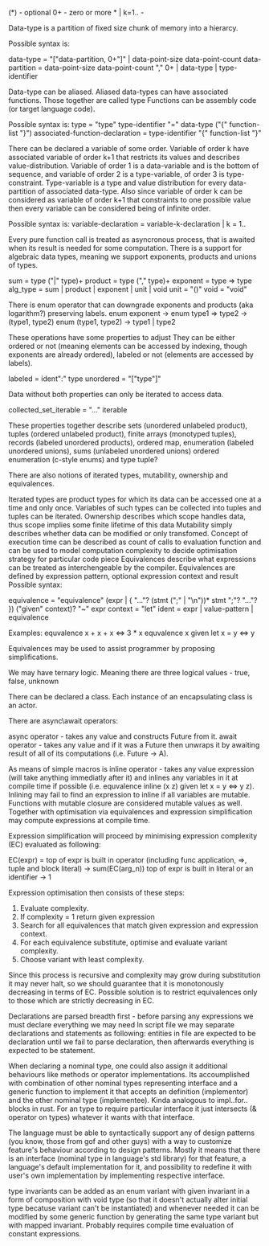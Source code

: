 (*) - optional
0+ - zero or more
\* | k=1.. - 

Data-type is a partition of fixed size chunk of memory into a hierarcy. 

Possible syntax is:

data-type = "["data-partition, 0+"]" | data-point-size data-point-count
data-partition = data-point-size data-point-count "," 0+ | data-type | type-identifier 

Data-type can be aliased.
Aliased data-types can have associated functions. 
Those together are called type
Functions can be assembly code (or target language code). 

Possible syntax is: 
type = "type" type-identifier "=" data-type ("{" function-list "}")
associated-function-declaration = type-identifier "{" function-list "}" 

There can be declared a variable of some order. 
Variable of order k have associated variable of order k+1 that restricts its values and describes value-distribution. 
Variable of order 1 is a data-variable and is the bottom of sequence, and variable of order 2 is a type-variable, 
of order 3 is type-constraint.
Type-variable is a type and value distribution for every data-partition of associated data-type. 
Also since variable of order k can be considered as variable of order k+1 that constraints to one possible value then every variable can be considered being of infinite order. 

Possible syntax is:
variable-declaration = variable-k-declaration | k = 1.. 

Every pure function call is treated as asyncronous process, that is awaited when its result is needed for some computation. 
There is a support for algebraic data types, meaning we support exponents, products and unions of types. 

sum = type ("|" type)+
product = type ("," type)+
exponent = type => type
alg_type = sum | product | exponent | unit | void
unit = "()"
void = "void" 

There is enum operator that can downgrade exponents and products (aka logarithm?) preserving labels.
enum exponent -> enum type1 => type2 -> (type1, type2)
enum (type1, type2) -> type1 | type2

These operations have some properties to adjust
They can be either ordered or not (meaning elements can be accessed by indexing, though exponents are already ordered), 
labeled or not (elements are accessed by labels). 

labeled = ident":" type
unordered = "["type"]" 

Data without both properties can only be iterated to access data. 

collected_set_iterable = "..." iterable 

These properties together describe sets (unordered unlabeled product), 
tuples (ordered unlabeled product), 
finite arrays (monotyped tuples),
records (labeled unordered products), 
ordered map, 
enumeration (labeled unordered unions),
sums (unlabeled unordered unions)
ordered enumeration (c-style enums) and type tuple?

There are also notions of iterated types, mutability, ownership and equivalences.

Iterated types are product types for which its data can be accessed one at a time and only once.
Variables of such types can be collected into tuples and tuples can be iterated.
Ownership describes which scope handles data, thus scope implies some finite lifetime of this data
Mutability simply describes whether data can be modified or only transfomed. 
Concept of execution time can be described as count of calls to evaluation function and can be used to model computation complexity to decide optimisation strategy for particular code piece 
Equivalences describe what expressions can be treated as interchengeable by the compiler. 
Equivalences are defined by expression pattern, optional expression context and result
Possible syntax:

equivalence = "equivalence" (expr | { "..."? (stmt (";" | "\n"))* stmt ";"? "..."? }) ("given" context)? "~" expr
context = "let" ident = expr | value-pattern | equivalence

Examples:
equvalence x + x + x <=> 3 * x
equvalence x given let x = y <=> y

Equivalences may be used to assist programmer by proposing simplifications.

We may have ternary logic. 
Meaning there are three logical values - true, false, unknown

There can be declared a class. 
Each instance of an encapsulating class is an actor.

There are async\await operators:

async operator - takes any value and constructs Future from it. 
await operator - takes any value and if it was a Future then unwraps it by awaiting result of all of its computations (i.e. Future<A> -> A).

As means of simple macros is inline operator - takes any value expression (will take anything immediatly after it) 
and inlines any variables in it at compile time if possible (i.e. equvalence inline (x z) given let x = y <=> y z).
Inlining may fail to find an expression to inline if all variables are mutable.
Functions with mutable closure are considered mutable values as well.
Together with optimisation via equivalences and expression simplification may compute expressions at compile time.

Expression simplification will proceed by minimising expression complexity (EC) evaluated as following:

EC(expr) = 
  top of expr is built in operator (including func application, =>, tuple and block literal) -> sum(EC(arg_n))
  top of expr is built in literal or an identifier -> 1

Expression optimisation then consists of these steps:

1) Evaluate complexity.
2) If complexity = 1 return given expression
3) Search for all equivalences that match given expression and expression context.
4) For each equivalence substitute, optimise and evaluate variant complexity.
5) Choose variant with least complexity.

Since this process is recursive and complexity may grow during substitution it may never halt, so we should guarantee that it is monotonously decreasing in terms of EC.
Possible solution is to restrict equivalences only to those which are strictly decreasing in EC.

Declarations are parsed breadth first - before parsing any expressions we must declare everything we may need
In script file we may separate declarations and statements as following: 
entities in file are expected to be declaration until we fail to parse declaration, then afterwards everything is expected to be statement.

When declaring a nominal type, one could also assign it additional behaviours like methods or operator implementations. 
Its accoumplished with combination of other nominal types representing interface 
and a generic function to implement it that accepts an definition (implementor) and the other nominal type (implementee). 
Kinda analogous to impl..for.. blocks in rust.
For an type to require particular interface it just intersects (& operator on types) whatever it wants with that interface.

The language must be able to syntactically support any of design patterns (you know, those from gof and other guys) 
with a way to customize feature's behaviour according to design patterns.
Mostly it means that there is an interface (nominal type in language's std library) for that feature, a language's default implementation for it, 
and possibility to redefine it with user's own implementation by implementing respective interface. 

type invariants can be added as an enum variant with given invariant in a form of composition with void type (so that it doesn't actually alter initial type becatuse variant can't be instantiated) and whenever needed 
it can be modified by some generic function by generating the same type variant but with mapped invariant. Probably requires compile time evaluation of constant expressions.